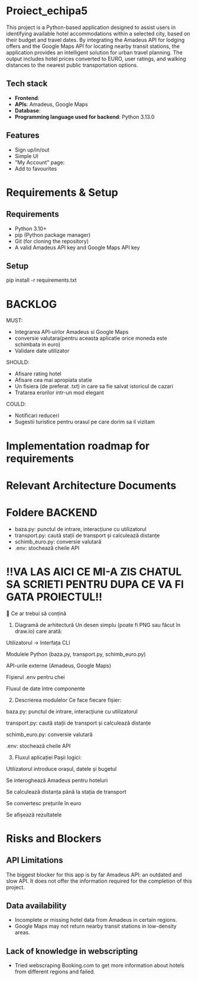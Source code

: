 # Proiect_echipa5

This project is a Python-based application designed to assist users in identifying available hotel accommodations within a selected city, based on their budget and travel dates. By integrating the Amadeus API for lodging offers and the Google Maps API for locating nearby transit stations, the application provides an intelligent solution for urban travel planning. The output includes hotel prices converted to EURO, user ratings, and walking distances to the nearest public transportation options.

## Tech stack
- **Frontend**:
- **APIs**: Amadeus, Google Maps
- **Database**:
- **Programming language used for backend**: Python 3.13.0

## Features
- Sign up/in/out
- Simple UI
- "My Account" page:
- Add to favourites

# Requirements & Setup
## Requirements
- Python 3.10+
- pip (Python package manager)
- Git (for cloning the repository)
- A valid Amadeus API key and Google Maps API key

## Setup
pip install -r requirements.txt





# BACKLOG

MUST:
- Integrarea API-uirlor Amadeus si Google Maps
- conversie valutara(pentru aceasta aplicatie orice moneda este schimbata in euro)
- Validare date utilizator
      
SHOULD: 
- Afisare rating hotel
- Afisare cea mai apropiata statie
- Un fisiera (de preferat .txt) in care sa fie salvat istoricul de cazari
- Tratarea erorilor intr-un mod elegant

COULD:
- Notificari reduceri
- Sugestii turistice pentru orasul pe care dorim sa il vizitam


# Implementation roadmap for requirements


# Relevant Architecture Documents

# Foldere BACKEND
- baza.py: punctul de intrare, interacțiune cu utilizatorul
- transport.py: caută stații de transport și calculează distanțe
- schimb_euro.py: conversie valutară
- .env: stochează cheile API





# **!!VA LAS AICI CE MI-A ZIS CHATUL SA SCRIETI PENTRU DUPA CE VA FI GATA PROIECTUL!!**
📐 Ce ar trebui să conțină
1. Diagramă de arhitectură
Un desen simplu (poate fi PNG sau făcut în draw.io) care arată:

Utilizatorul → Interfața CLI

Modulele Python (baza.py, transport.py, schimb_euro.py)

API-urile externe (Amadeus, Google Maps)

Fișierul .env pentru chei

Fluxul de date între componente

2. Descrierea modulelor
Ce face fiecare fișier:

baza.py: punctul de intrare, interacțiune cu utilizatorul

transport.py: caută stații de transport și calculează distanțe

schimb_euro.py: conversie valutară

.env: stochează cheile API

3. Fluxul aplicației
Pașii logici:

Utilizatorul introduce orașul, datele și bugetul

Se interoghează Amadeus pentru hoteluri

Se calculează distanța până la stația de transport

Se convertesc prețurile în euro

Se afișează rezultatele










# Risks and Blockers

## API Limitations
The biggest blocker for this app is by far Amadeus API: an outdated and slow API. It does not offer the information required for the completion of this project.

## Data availability
- Incomplete or missing hotel data from Amadeus in certain regions.
- Google Maps may not return nearby transit stations in low-density areas.

## Lack of knowledge in webscripting
- Tried webscraping Booking.com to get more information about hotels from different regions and failed.
